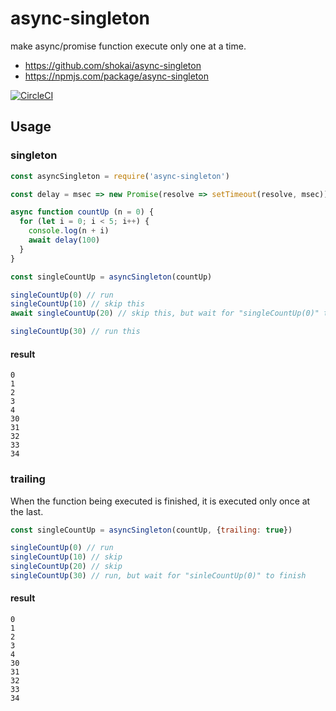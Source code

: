 # async-singleton

make async/promise function execute only one at a time.

- https://github.com/shokai/async-singleton
- https://npmjs.com/package/async-singleton

[![CircleCI](https://circleci.com/gh/shokai/async-singleton.svg?style=svg)](https://circleci.com/gh/shokai/async-singleton)


## Usage

### singleton

```js
const asyncSingleton = require('async-singleton')

const delay = msec => new Promise(resolve => setTimeout(resolve, msec))

async function countUp (n = 0) {
  for (let i = 0; i < 5; i++) {
    console.log(n + i)
    await delay(100)
  }
}
```

```js
const singleCountUp = asyncSingleton(countUp)

singleCountUp(0) // run
singleCountUp(10) // skip this
await singleCountUp(20) // skip this, but wait for "singleCountUp(0)" to finish

singleCountUp(30) // run this
```


#### result

```
0
1
2
3
4
30
31
32
33
34
```

### trailing

When the function being executed is finished, it is executed only once at the last.


```js
const singleCountUp = asyncSingleton(countUp, {trailing: true})

singleCountUp(0) // run
singleCountUp(10) // skip
singleCountUp(20) // skip
singleCountUp(30) // run, but wait for "sinleCountUp(0)" to finish
```

#### result

```
0
1
2
3
4
30
31
32
33
34
```
